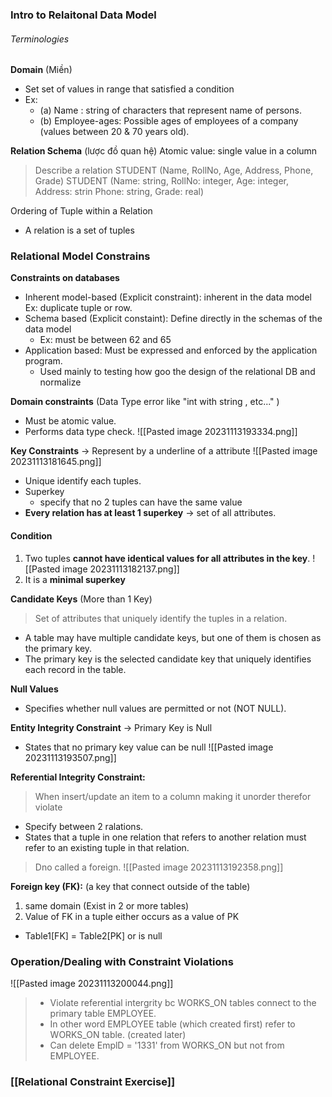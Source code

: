 ### Intro to Relaitonal Data Model
###### Terminologies
**Domain** (Miền)
+ Set set of values in range that satisfied a condition
+ Ex:
	+ (a) Name : string of characters that represent name of persons. 
	+ (b) Employee-ages: Possible ages of employees of a	company (values between 20 & 70 years old).

**Relation Schema** (lược đồ quan hệ)
Atomic value: single value in a column
> Describe a relation
 STUDENT (Name, RollNo, Age, Address, Phone, Grade)
	STUDENT (Name: string, RollNo: integer, Age: integer, Address: strin Phone: string, Grade: real)

Ordering of Tuple within a Relation
+ A relation is a set of tuples

### Relational Model Constrains
**Constraints on databases**
+ Inherent model-based (Explicit constraint): inherent in the data model
	Ex: duplicate tuple or row.
+ Schema based (Explicit constaint): Define directly in the schemas of the data model 
	+ Ex: must be between 62 and 65
+ Application based: Must be expressed and enforced by the application program.
	+ Used mainly to testing how goo the design of the relational DB and normalize

**Domain constraints** (Data Type error like "int with string , etc..." )
+ Must be atomic value.
+ Performs data type check.
![[Pasted image 20231113193334.png]]

**Key Constraints** -> Represent by a underline of a attribute
![[Pasted image 20231113181645.png]]
+ Unique identify each tuples.
+ Superkey
	+ specify that no 2 tuples can have the same value
+ **Every relation has at least 1 superkey** -> set of all attributes.
#### Condition
1) Two tuples **cannot have identical values for all attributes in the key**.
![[Pasted image 20231113182137.png]]
2) It is a **minimal superkey**

**Candidate Keys** (More than 1 Key)
> Set of attributes that uniquely identify the tuples in  a relation.
+ A table may have multiple candidate keys, but one of them is chosen as the primary key.
+ The primary key is the selected candidate key that uniquely identifies each record in the table.

**Null Values**
+ Specifies whether null values are permitted or not (NOT NULL).

**Entity Integrity Constraint** -> Primary Key is Null 
+ States that no primary key value can be null
![[Pasted image 20231113193507.png]]

**Referential Integrity Constraint:**
> When insert/update an item to a column making it unorder therefor violate
+ Specify between 2 ralations.
+ States that a tuple in one relation that refers to another relation must refer to an existing tuple in that relation.
> Dno called a foreign.
![[Pasted image 20231113192358.png]]

**Foreign key (FK):** (a key that connect outside of the table)
1) same domain (Exist in 2 or more tables)
2) Value of FK in a tuple either occurs as a value of PK
+ Table1[FK] = Table2[PK] or is null

### Operation/Dealing with Constraint Violations
![[Pasted image 20231113200044.png]]
> + Violate referential intergrity bc WORKS_ON tables connect to the primary table  EMPLOYEE.
> + In other word EMPLOYEE table (which created first) refer to WORKS_ON table. (created later)
> + Can delete EmplD = '1331' from WORKS_ON but not from EMPLOYEE.

### [[Relational Constraint Exercise]]
